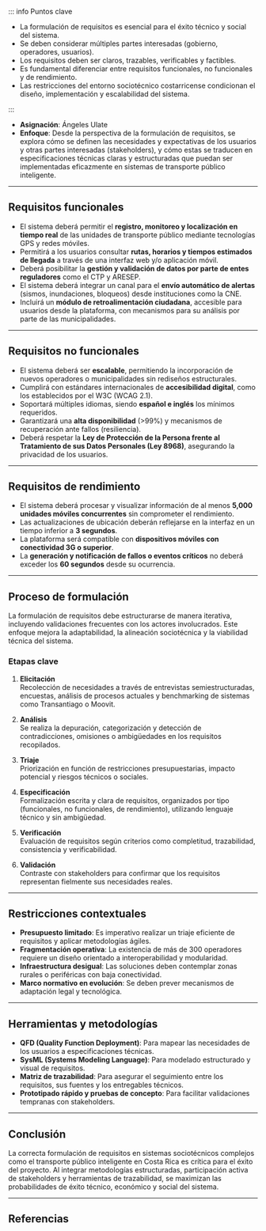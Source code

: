 ::: info Puntos clave

- La formulación de requisitos es esencial para el éxito técnico y social del sistema.
- Se deben considerar múltiples partes interesadas (gobierno, operadores, usuarios).
- Los requisitos deben ser claros, trazables, verificables y factibles.
- Es fundamental diferenciar entre requisitos funcionales, no funcionales y de rendimiento.
- Las restricciones del entorno sociotécnico costarricense condicionan el diseño, implementación y escalabilidad del sistema.

:::

- **Asignación**: Ángeles Ulate  
- **Enfoque**: Desde la perspectiva de la formulación de requisitos, se explora cómo se definen las necesidades y expectativas de los usuarios y otras partes interesadas (stakeholders), y cómo estas se traducen en especificaciones técnicas claras y estructuradas que puedan ser implementadas eficazmente en sistemas de transporte público inteligente.

---

## Requisitos funcionales

- El sistema deberá permitir el **registro, monitoreo y localización en tiempo real** de las unidades de transporte público mediante tecnologías GPS y redes móviles.
- Permitirá a los usuarios consultar **rutas, horarios y tiempos estimados de llegada** a través de una interfaz web y/o aplicación móvil.
- Deberá posibilitar la **gestión y validación de datos por parte de entes reguladores** como el CTP y ARESEP.
- El sistema deberá integrar un canal para el **envío automático de alertas** (sismos, inundaciones, bloqueos) desde instituciones como la CNE.
- Incluirá un **módulo de retroalimentación ciudadana**, accesible para usuarios desde la plataforma, con mecanismos para su análisis por parte de las municipalidades.

---

## Requisitos no funcionales

- El sistema deberá ser **escalable**, permitiendo la incorporación de nuevos operadores o municipalidades sin rediseños estructurales.
- Cumplirá con estándares internacionales de **accesibilidad digital**, como los establecidos por el W3C (WCAG 2.1).
- Soportará múltiples idiomas, siendo **español e inglés** los mínimos requeridos.
- Garantizará una **alta disponibilidad** (>99%) y mecanismos de recuperación ante fallos (resiliencia).
- Deberá respetar la **Ley de Protección de la Persona frente al Tratamiento de sus Datos Personales (Ley 8968)**, asegurando la privacidad de los usuarios.

---

## Requisitos de rendimiento

- El sistema deberá procesar y visualizar información de al menos **5,000 unidades móviles concurrentes** sin comprometer el rendimiento.
- Las actualizaciones de ubicación deberán reflejarse en la interfaz en un tiempo inferior a **3 segundos**.
- La plataforma será compatible con **dispositivos móviles con conectividad 3G o superior**.
- La **generación y notificación de fallos o eventos críticos** no deberá exceder los **60 segundos** desde su ocurrencia.

---

## Proceso de formulación

La formulación de requisitos debe estructurarse de manera iterativa, incluyendo validaciones frecuentes con los actores involucrados. Este enfoque mejora la adaptabilidad, la alineación sociotécnica y la viabilidad técnica del sistema.

### Etapas clave

1. **Elicitación**  
   Recolección de necesidades a través de entrevistas semiestructuradas, encuestas, análisis de procesos actuales y benchmarking de sistemas como Transantiago o Moovit.

2. **Análisis**  
   Se realiza la depuración, categorización y detección de contradicciones, omisiones o ambigüedades en los requisitos recopilados.

3. **Triaje**  
   Priorización en función de restricciones presupuestarias, impacto potencial y riesgos técnicos o sociales.

4. **Especificación**  
   Formalización escrita y clara de requisitos, organizados por tipo (funcionales, no funcionales, de rendimiento), utilizando lenguaje técnico y sin ambigüedad.

5. **Verificación**  
   Evaluación de requisitos según criterios como completitud, trazabilidad, consistencia y verificabilidad.

6. **Validación**  
   Contraste con stakeholders para confirmar que los requisitos representan fielmente sus necesidades reales.

---

## Restricciones contextuales

- **Presupuesto limitado**: Es imperativo realizar un triaje eficiente de requisitos y aplicar metodologías ágiles.
- **Fragmentación operativa**: La existencia de más de 300 operadores requiere un diseño orientado a interoperabilidad y modularidad.
- **Infraestructura desigual**: Las soluciones deben contemplar zonas rurales o periféricas con baja conectividad.
- **Marco normativo en evolución**: Se deben prever mecanismos de adaptación legal y tecnológica.

---

## Herramientas y metodologías

- **QFD (Quality Function Deployment)**: Para mapear las necesidades de los usuarios a especificaciones técnicas.
- **SysML (Systems Modeling Language)**: Para modelado estructurado y visual de requisitos.
- **Matriz de trazabilidad**: Para asegurar el seguimiento entre los requisitos, sus fuentes y los entregables técnicos.
- **Prototipado rápido y pruebas de concepto**: Para facilitar validaciones tempranas con stakeholders.

---

## Conclusión

La correcta formulación de requisitos en sistemas sociotécnicos complejos como el transporte público inteligente en Costa Rica es crítica para el éxito del proyecto. Al integrar metodologías estructuradas, participación activa de stakeholders y herramientas de trazabilidad, se maximizan las probabilidades de éxito técnico, económico y social del sistema.

---

## Referencias

<Citation doi="10.1007/978-3-030-81159-4" />  
<Citation doi="10.1007/978-3-662-69207-3" />  
<Citation doi="10.1007/978-3-031-62194-9" />
<Citation doi="10.1007/978-3-031-57327-9" />
